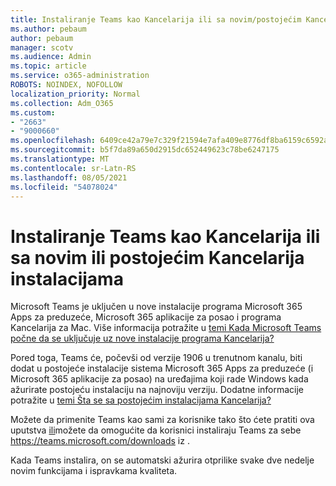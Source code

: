 ```yaml
---
title: Instaliranje Teams kao Kancelarija ili sa novim/postojećim Kancelarija instalacijama
ms.author: pebaum
author: pebaum
manager: scotv
ms.audience: Admin
ms.topic: article
ms.service: o365-administration
ROBOTS: NOINDEX, NOFOLLOW
localization_priority: Normal
ms.collection: Adm_O365
ms.custom:
- "2663"
- "9000660"
ms.openlocfilehash: 6409ce42a79e7c329f21594e7afa409e8776df8ba6159c6592a4be2bfa648261
ms.sourcegitcommit: b5f7da89a650d2915dc652449623c78be6247175
ms.translationtype: MT
ms.contentlocale: sr-Latn-RS
ms.lasthandoff: 08/05/2021
ms.locfileid: "54078024"
---
```

# <a name="installing-teams-as-standalone-or-with-new-or-existing-office-installations"></a>Instaliranje Teams kao Kancelarija ili sa novim ili postojećim Kancelarija instalacijama

Microsoft Teams je uključen u nove  instalacije programa Microsoft 365 Apps za preduzeće, Microsoft 365 aplikacije za posao i programa Kancelarija za Mac. Više informacija potražite u [temi Kada Microsoft Teams počne da se uključuje uz nove instalacije programa Kancelarija?](https://docs.microsoft.com/deployoffice/teams-install#when-will-microsoft-teams-start-being-included-with-new-installations-of-microsoft-365-apps)

Pored toga, Teams će, počevši od verzije 1906 u trenutnom kanalu, biti dodat u postojeće instalacije sistema Microsoft 365 Apps za preduzeće (i Microsoft 365 aplikacije za posao) na uređajima koji rade Windows kada ažurirate postojeću instalaciju na najnoviju verziju.  Dodatne informacije potražite u [temi Šta se sa postojećim instalacijama Kancelarija?](https://docs.microsoft.com/deployoffice/teams-install#what-about-existing-installations-of-microsoft-365-apps)

Možete da primenite Teams kao sami za korisnike tako što ćete pratiti ova uputstva [ili](https://docs.microsoft.com/MicrosoftTeams/msi-deployment)možete da omogućite da korisnici instaliraju Teams za sebe https://teams.microsoft.com/downloads iz .

Kada Teams instalira, on se automatski [](https://docs.microsoft.com/deployoffice/teams-install#feature-and-quality-updates-for-microsoft-teams) ažurira otprilike svake dve nedelje novim funkcijama i ispravkama kvaliteta. 

